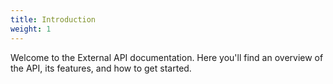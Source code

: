 ```yaml
---
title: Introduction
weight: 1
---
```


Welcome to the External API documentation. Here you'll find an overview of the API, its features, and how to get started.
